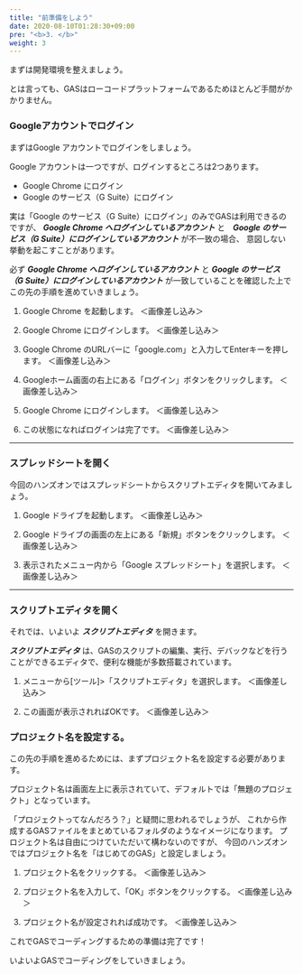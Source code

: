 ```yaml
---
title: "前準備をしよう"
date: 2020-08-10T01:28:30+09:00
pre: "<b>3. </b>"
weight: 3
---
```

まずは開発環境を整えましょう。

とは言っても、GASはローコードプラットフォームであるためほとんど手間がかかりません。

### Googleアカウントでログイン
まずはGoogle アカウントでログインをしましょう。

Google アカウントは一つですが、ログインするところは2つあります。
- Google Chrome にログイン
- Google のサービス（G Suite）にログイン

実は「Google のサービス（G Suite）にログイン」のみでGASは利用できるのですが、
***Google Chrome へログインしているアカウント*** と　***Google のサービス（G Suite）にログインしているアカウント*** が不一致の場合、
意図しない挙動を起こすことがあります。

必ず ***Google Chrome へログインしているアカウント*** と ***Google のサービス（G Suite）にログインしているアカウント*** が一致していることを確認した上でこの先の手順を進めていきましょう。

1. Google Chrome を起動します。
＜画像差し込み＞

2. Google Chrome にログインします。
＜画像差し込み＞

3. Google Chrome のURLバーに「google.com」と入力してEnterキーを押します。
＜画像差し込み＞

4. Googleホーム画面の右上にある「ログイン」ボタンをクリックします。
＜画像差し込み＞

5. Google Chrome にログインします。
＜画像差し込み＞

6. この状態になればログインは完了です。
＜画像差し込み＞

---
### スプレッドシートを開く
今回のハンズオンではスプレッドシートからスクリプトエディタを開いてみましょう。

1. Google ドライブを起動します。
＜画像差し込み＞

2. Google ドライブの画面の左上にある「新規」ボタンをクリックします。
＜画像差し込み＞

3. 表示されたメニュー内から「Google スプレッドシート」を選択します。
＜画像差し込み＞

---
### スクリプトエディタを開く
それでは、いよいよ ***スクリプトエディタ*** を開きます。

***スクリプトエディタ*** は、GASのスクリプトの編集、実行、デバックなどを行うことができるエディタで、便利な機能が多数搭載されています。

1. メニューから[ツール]>「スクリプトエディタ」を選択します。
＜画像差し込み＞

2. この画面が表示されればOKです。
＜画像差し込み＞

### プロジェクト名を設定する。
この先の手順を進めるためには、まずプロジェクト名を設定する必要があります。

プロジェクト名は画面左上に表示されていて、デフォルトでは「無題のプロジェクト」となっています。

「プロジェクトってなんだろう？」と疑問に思われるでしょうが、
これから作成するGASファイルをまとめているフォルダのようなイメージになります。
プロジェクト名は自由につけていただいて構わないのですが、
今回のハンズオンではプロジェクト名を「はじめてのGAS」と設定しましょう。

1. プロジェクト名をクリックする。
＜画像差し込み＞

2. プロジェクト名を入力して、「OK」ボタンをクリックする。
＜画像差し込み＞

3. プロジェクト名が設定されれば成功です。
＜画像差し込み＞

これでGASでコーディングするための準備は完了です！

いよいよGASでコーディングをしていきましょう。
